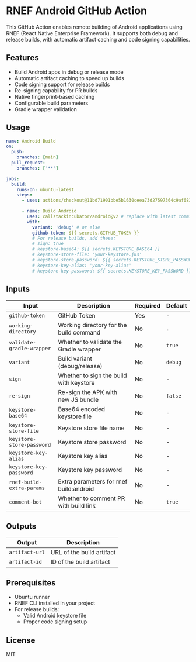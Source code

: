 # RNEF Android GitHub Action

This GitHub Action enables remote building of Android applications using RNEF (React Native Enterprise Framework). It supports both debug and release builds, with automatic artifact caching and code signing capabilities.

## Features

- Build Android apps in debug or release mode
- Automatic artifact caching to speed up builds
- Code signing support for release builds
- Re-signing capability for PR builds
- Native fingerprint-based caching
- Configurable build parameters
- Gradle wrapper validation

## Usage

```yaml
name: Android Build
on:
  push:
    branches: [main]
  pull_request:
    branches: ['**']

jobs:
  build:
    runs-on: ubuntu-latest
    steps:
      - uses: actions/checkout@11bd71901bbe5b1630ceea73d27597364c9af683 # v4.2.2

      - name: Build Android
        uses: callstackincubator/android@v2 # replace with latest commit hash
        with:
          variant: 'debug' # or else
          github-token: ${{ secrets.GITHUB_TOKEN }}
          # For release builds, add these:
          # sign: true
          # keystore-base64: ${{ secrets.KEYSTORE_BASE64 }}
          # keystore-store-file: 'your-keystore.jks'
          # keystore-store-password: ${{ secrets.KEYSTORE_STORE_PASSWORD }}
          # keystore-key-alias: 'your-key-alias'
          # keystore-key-password: ${{ secrets.KEYSTORE_KEY_PASSWORD }}
```

## Inputs

| Input                     | Description                             | Required | Default               |
| ------------------------- | --------------------------------------- | -------- | --------------------- |
| `github-token`            | GitHub Token                            | Yes      | -                     |
| `working-directory`       | Working directory for the build command | No       | `.`                   |
| `validate-gradle-wrapper` | Whether to validate the Gradle wrapper  | No       | `true`                |
| `variant`                 | Build variant (debug/release)           | No       | `debug`               |
| `sign`                    | Whether to sign the build with keystore | No       | -                     |
| `re-sign`                 | Re-sign the APK with new JS bundle      | No       | `false`               |
| `keystore-base64`         | Base64 encoded keystore file            | No       | -                     |
| `keystore-store-file`     | Keystore store file name                | No       | -                     |
| `keystore-store-password` | Keystore store password                 | No       | -                     |
| `keystore-key-alias`      | Keystore key alias                      | No       | -                     |
| `keystore-key-password`   | Keystore key password                   | No       | -                     |
| `rnef-build-extra-params` | Extra parameters for rnef build:android | No       | -                     |
| `comment-bot`             | Whether to comment PR with build link   | No       | `true`                |

## Outputs

| Output         | Description               |
| -------------- | ------------------------- |
| `artifact-url` | URL of the build artifact |
| `artifact-id`  | ID of the build artifact  |

## Prerequisites

- Ubuntu runner
- RNEF CLI installed in your project
- For release builds:
  - Valid Android keystore file
  - Proper code signing setup

## License

MIT
